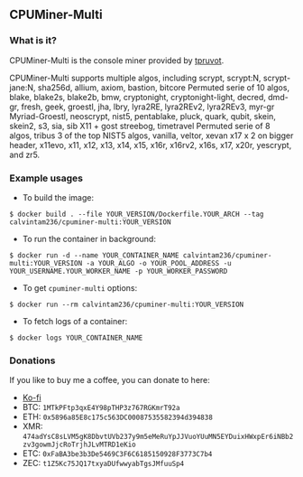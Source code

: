 ## CPUMiner-Multi

### What is it?

CPUMiner-Multi is the console miner provided by [tpruvot](https://github.com/tpruvot/cpuminer-multi).

CPUMiner-Multi supports multiple algos, including scrypt, scrypt:N, scrypt-jane:N, sha256d, allium, axiom, bastion, bitcore Permuted serie of 10 algos, blake, blake2s, blake2b, bmw, cryptonight, cryptonight-light, decred, dmd-gr, fresh, geek, groestl, jha, lbry, lyra2RE, lyra2REv2, lyra2REv3, myr-gr Myriad-Groestl, neoscrypt, nist5, pentablake, pluck, quark, qubit, skein, skein2, s3, sia, sib X11 + gost streebog, timetravel Permuted serie of 8 algos, tribus 3 of the top NIST5 algos, vanilla, veltor, xevan x17 x 2 on bigger header, x11evo, x11, x12, x13, x14, x15, x16r, x16rv2, x16s, x17, x20r, yescrypt, and zr5.

### Example usages

- To build the image:

```console
$ docker build . --file YOUR_VERSION/Dockerfile.YOUR_ARCH --tag calvintam236/cpuminer-multi:YOUR_VERSION
```

- To run the container in background:

```console
$ docker run -d --name YOUR_CONTAINER_NAME calvintam236/cpuminer-multi:YOUR_VERSION -a YOUR_ALGO -o YOUR_POOL_ADDRESS -u YOUR_USERNAME.YOUR_WORKER_NAME -p YOUR_WORKER_PASSWORD
```

- To get `cpuminer-multi` options:

```console
$ docker run --rm calvintam236/cpuminer-multi:YOUR_VERSION
```

- To fetch logs of a container:

```console
$ docker logs YOUR_CONTAINER_NAME
```

### Donations

If you like to buy me a coffee, you can donate to here:

- [Ko-fi](https://ko-fi.com/calvintam236)
- BTC: `1MTkPFtp3qxE4Y98pTHP3z767RGKmrT92a`
- ETH: `0x5896a85E8c175c563DC00087535582394d394838`
- XMR: `474adYsC8sLVM5gK8DbvtUVb237y9m5eMeRuYpJJVuoYUuMN5EYDuixHWxpEr6iNBb2zv3gowmJjcRoTrjhJLvMTRD1eKio`
- ETC: `0xFaBA3be3b3De5469C3F6C6185150928F3773C7b4`
- ZEC: `t1Z5Kc75JQ17txyaDUfwwyabTgsJMfuuSp4`
